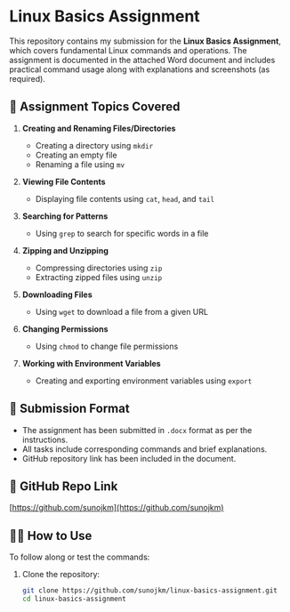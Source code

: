 # Linux Basics Assignment

This repository contains my submission for the **Linux Basics Assignment**, which covers fundamental Linux commands and operations. The assignment is documented in the attached Word document and includes practical command usage along with explanations and screenshots (as required).

## 📂 Assignment Topics Covered

1. **Creating and Renaming Files/Directories**
   - Creating a directory using `mkdir`
   - Creating an empty file
   - Renaming a file using `mv`

2. **Viewing File Contents**
   - Displaying file contents using `cat`, `head`, and `tail`

3. **Searching for Patterns**
   - Using `grep` to search for specific words in a file

4. **Zipping and Unzipping**
   - Compressing directories using `zip`
   - Extracting zipped files using `unzip`

5. **Downloading Files**
   - Using `wget` to download a file from a given URL

6. **Changing Permissions**
   - Using `chmod` to change file permissions

7. **Working with Environment Variables**
   - Creating and exporting environment variables using `export`

## 📄 Submission Format

- The assignment has been submitted in `.docx` format as per the instructions.
- All tasks include corresponding commands and brief explanations.
- GitHub repository link has been included in the document.

## 🔗 GitHub Repo Link

[https://github.com/sunojkm](https://github.com/sunojkm)

## 🧑‍💻 How to Use

To follow along or test the commands:

1. Clone the repository:
   ```bash
   git clone https://github.com/sunojkm/linux-basics-assignment.git
   cd linux-basics-assignment
